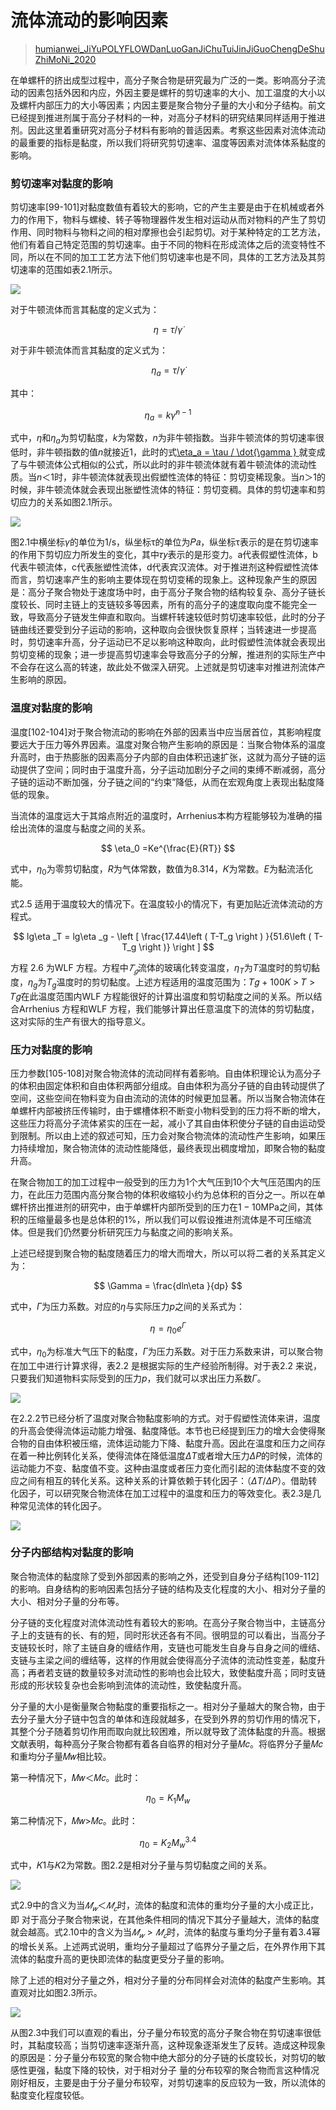 # 流体流动的影响因素

> [humianwei_JiYuPOLYFLOWDanLuoGanJiChuTuiJinJiGuoChengDeShuZhiMoNi_2020](https://www.wolai.com/fuWD3ErDwNstAsB57EmaoD)


在单螺杆的挤出成型过程中，高分子聚合物是研究最为广泛的一类。影响高分子流动的因素包括外因和内应，外因主要是螺杆的剪切速率的大小、加工温度的大小以及螺杆内部压力的大小等因素；内因主要是聚合物分子量的大小和分子结构。前文已经提到推进剂属于高分子材料的一种，对高分子材料的研究结果同样适用于推进剂。因此这里着重研究对高分子材料有影响的普适因素。考察这些因素对流体流动的最重要的指标是黏度，所以我们将研究剪切速率、温度等因素对流体体系黏度的影响。

### 剪切速率对黏度的影响

剪切速率[99-101]对黏度数值有着较大的影响，它的产生主要是由于在机械或者外力的作用下，物料与螺棱、转子等物理器件发生相对运动从而对物料的产生了剪切作用、同时物料与物料之间的相对摩擦也会引起剪切。对于某种特定的工艺方法，他们有着自己特定范围的剪切速率。由于不同的物料在形成流体之后的流变特性不同，所以在不同的加工工艺方法下他们剪切速率也是不同，具体的工艺方法及其剪切速率的范围如表2.1所示。

![](https://i0.hdslb.com/bfs/album/4360206751da1a5d1b90663922b7ac6c6c77c154.png)

对于牛顿流体而言其黏度的定义式为：

$$
\eta = \tau / \dot{\gamma } 
$$


对于非牛顿流体而言其黏度的定义式为：

$$
\eta_a = \tau / \dot{\gamma } 
$$


其中：

$$
\eta_a =k\dot{\gamma } ^{n-1}
$$


式中，$\eta$和$\eta _a$为剪切黏度，$k$为常数，$n$为非牛顿指数。当非牛顿流体的剪切速率很低时，非牛顿指数的值$n$就接近$1$，此时的式[\eta_a = \tau / \dot{\gamma } ](https://www.wolai.com/hmyWSZgbZQ2Tw9ZDBP4Gqo)就变成了与牛顿流体公式相似的公式，所以此时的非牛顿流体就有着牛顿流体的流动性质。当$n＜1$时，非牛顿流体就表现出假塑性流体的特征：剪切变稀现象。当$n＞1$的时候，非牛顿流体就会表现出胀塑性流体的特征：剪切变稠。具体的剪切速率和剪切应力的关系如图2.1所示。

![](https://i0.hdslb.com/bfs/album/9043011ba36384f7134d791da676bc54afc4ba8c.jpg)


图2.1中横坐标$\gamma$的单位为1/s，纵坐标τ的单位为𝑃𝑎，纵坐标τ表示的是在剪切速率的作用下剪切应力所发生的变化，其中𝜏𝑦表示的是形变力。a代表假塑性流体，b代表牛顿流体，c代表胀塑性流体，d代表宾汉流体。对于推进剂这种假塑性流体而言，剪切速率产生的影响主要体现在剪切变稀的现象上。这种现象产生的原因是：高分子聚合物处于速度场中时，由于高分子聚合物的结构较复杂、高分子链长度较长、同时主链上的支链较多等因素，所有的高分子的速度取向度不能完全一致，导致高分子链发生伸直和取向。当螺杆转速较低时剪切速率较低，此时的分子链曲线还要受到分子运动的影响，这种取向会很快恢复原样；当转速进一步提高时，剪切速率升高，分子运动已不足以影响这种取向，此时假塑性流体就会表现出剪切变稀的现象；进一步提高剪切速率会导致高分子的分解，推进剂的实际生产中不会存在这么高的转速，故此处不做深入研究。上述就是剪切速率对推进剂流体产生影响的原因。

### 温度对黏度的影响

温度[102-104]对于聚合物流动的影响在外部的因素当中应当居首位，其影响程度要远大于压力等外界因素。温度对聚合物产生影响的原因是：当聚合物体系的温度升高时，由于热膨胀的因素高分子内部的自由体积迅速扩张，这就为高分子链的运动提供了空间；同时由于温度升高，分子运动加剧分子之间的束缚不断减弱，高分子链的运动不断加强，分子链之间的“约束”降低，从而在宏观角度上表现出黏度降低的现象。

当流体的温度远大于其熔点附近的温度时，Arrhenius本构方程能够较为准确的描绘出流体的温度与黏度之间的关系。

$$
\eta_0 =Ke^{\frac{E}{RT}}
$$


式中，$\eta_0$为零剪切黏度，$R$为气体常数，数值为8.314，𝐾为常数。$E$为黏流活化能。

式2.5 适用于温度较大的情况下。在温度较小的情况下，有更加贴近流体流动的方程式。

$$
lg\eta _T = lg\eta _g - \left [ \frac{17.44\left ( T-T_g \right ) }{51.6\left ( T-T_g \right )}  \right ] 
$$


方程 2.6 为WLF 方程。方程中$𝑇_𝑔$流体的玻璃化转变温度，$\eta _T$为$T$温度时的剪切黏度，$\eta _g$为$T _g$温度时的剪切黏度。上述方程适用的温度范围为：𝑇𝑔 + 100𝐾 > 𝑇 > 𝑇𝑔在此温度范围内WLF 方程能很好的计算出温度和剪切黏度之间的关系。所以结合Arrhenius 方程和WLF 方程，我们能够计算出任意温度下的流体的剪切黏度，这对实际的生产有很大的指导意义。

### 压力对黏度的影响

压力参数[105-108]对聚合物流体的流动同样有着影响。自由体积理论认为高分子的体积由固定体积和自由体积两部分组成。自由体积为高分子链的自由转动提供了空间，这些空间在物料变为自由流动的流体的时候更加显著。所以当聚合物流体在单螺杆内部被挤压传输时，由于螺槽体积不断变小物料受到的压力将不断的增大，这些压力将高分子流体紧实的压在一起，减小了其自由体积使分子链的自由运动受到限制。所以由上述的叙述可知，压力会对聚合物流体的流动性产生影响，如果压力持续增加，聚合物流体的流动性能降低，最终表现出稠度增加，即聚合物的黏度升高。


在聚合物加工的加工过程中一般受到的压力为1个大气压到10个大气压范围内的压力，在此压力范围内高分聚合物的体积收缩较小约为总体积的百分之一。所以在单螺杆挤出推进剂的研究中，由于单螺杆内部所受到的压力在$1-10\mathrm{MPa}$之间，其体积的压缩量最多也是总体积的$1\%$，所以我们可以假设推进剂流体是不可压缩流体。但是我们仍然要分析研究压力与黏度之间的影响关系。

上述已经提到聚合物的黏度随着压力的增大而增大，所以可以将二者的关系其定义
为：

$$
\Gamma = \frac{dln\eta }{dp} 
$$


式中，$\Gamma$为压力系数。对应的$\eta$与实际压力$p$之间的关系式为：

$$
\eta=\eta_0 e^{\Gamma}
$$


式中，$\eta_0$为标准大气压下的黏度，$\Gamma$为压力系数。对于压力系数来讲，可以聚合物
在加工中进行计算求得，表2.2 是根据实际的生产经验所制得。对于表2.2 来说，只要我们知道物料实际受到的压力$p$，我们就可以求出压力系数$\Gamma$。

![](https://i0.hdslb.com/bfs/album/8d101b9ae3b3d1b2041fffcbffed7a3a2fc4bd61.png)


在2.2.2节已经分析了温度对聚合物黏度影响的方式。对于假塑性流体来讲，温度的升高会使得流体运动能力增强、黏度降低。本节也已经提到压力的增大会使得聚合物的自由体积被压缩，流体运动能力下降、黏度升高。因此在温度和压力之间存在着一种比例转化关系，使得流体在降低温度$ΔT$或者增大压力$ΔP$的时候，流体的运动能力不变、黏度值不变。这种由温度或者压力变化而引起的流体黏度不变的效应之间有相互的转化关系。这种关系的计算依赖于转化因子：$（ΔT/ΔP）$。借助转化因子，可以研究聚合物流体在加工过程中的温度和压力的等效变化。表2.3是几种常见流体的转化因子。

![](https://i0.hdslb.com/bfs/album/ddf3a4da4792810fbebe613c562ad4cb6fdcb4a8.png)


### 分子内部结构对黏度的影响

聚合物流体的黏度除了受到外部因素的影响之外，还受到自身分子结构[109-112]的影响。自身结构的影响因素包括分子链的结构及支化程度的大小、相对分子量的大小、相对分子量的分布等。


分子链的支化程度对流体流动性有着较大的影响。在高分子聚合物当中，主链高分子上的支链有的长、有的短，同时形状还各有不同。很明显的可以看出，当高分子支链较长时，除了主链自身的缠结作用，支链也可能发生自身与自身之间的缠结、支链与主梁之间的缠结等，这样的作用就会使得高分子流体的流动性变差，黏度升高；再者若支链的数量较多对流动性的影响也会比较大，致使黏度升高；同时支链形成的形状较复杂也会影响到流体的流动性，致使黏度升高。

分子量的大小是衡量聚合物黏度的重要指标之一。相对分子量越大的聚合物，由于去分子量大分子链中包含的单体和连段就越多，在受到外界的剪切作用的情况下，其整个分子随着剪切作用而取向就比较困难，所以就导致了流体黏度的升高。根据文献表明，每种高分子聚合物都有着各自临界的相对分子量𝑀𝑐。将临界分子量𝑀𝑐和重均分子量𝑀𝑤相比较。

第一种情况下，𝑀𝑤＜𝑀𝑐。此时：

$$
\eta_0= K_1M_w
$$


第二种情况下，𝑀𝑤>𝑀𝑐。此时：

$$
\eta_0= K_2M_w^{3.4}
$$


式中，𝐾1与𝐾2为常数。图2.2是相对分子量与剪切黏度之间的关系。

![](https://i0.hdslb.com/bfs/album/e6eaa6c0c86fe168aebdb716726ee5362ddec444.png)


式2.9中的含义为当$𝑀_𝑤＜𝑀_𝑐$时，流体的黏度和流体的重均分子量的大小成正比，即
对于高分子聚合物来说，在其他条件相同的情况下其分子量越大，流体的黏度就会越高。式2.10中的含义为当$𝑀_𝑤>𝑀_𝑐$时，流体的黏度与重均分子量有着3.4幂的增长关系。上述两式说明，重均分子量超过了临界分子量之后，在外界作用下其流体的黏度升高的更快即流体的黏度更受分子量的影响。

除了上述的相对分子量之外，相对分子量的分布同样会对流体的黏度产生影响。其直观对比如图2.3所示。

![](https://i0.hdslb.com/bfs/album/038f83b8cf15deb29e1f3eb73f23173cea1aab22.png)


从图2.3中我们可以直观的看出，分子量分布较宽的高分子聚合物在剪切速率很低时，其黏度较高；当剪切速率逐渐升高，这种现象逐渐发生了反转。造成这种现象的原因是：分子量分布较宽的聚合物中绝大部分的分子链的长度较长，对剪切的敏感性更强，黏度下降的较快，对于相对分子 量的分布较窄的聚合物而言这种情况刚好相反，主要是由于分子量分布较窄，对剪切速率的反应较为一致，所以流体的黏度变化程度较低。



